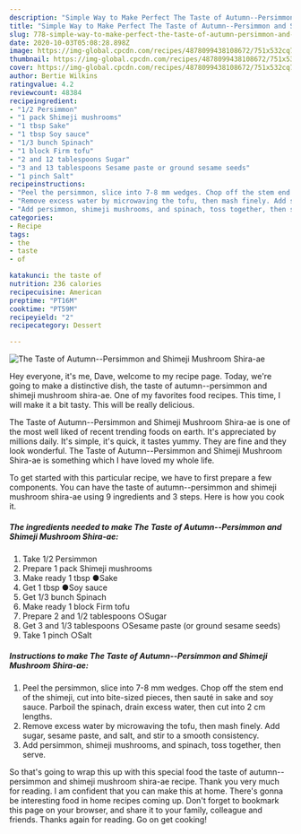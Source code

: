 ```yaml
---
description: "Simple Way to Make Perfect The Taste of Autumn--Persimmon and Shimeji Mushroom Shira-ae"
title: "Simple Way to Make Perfect The Taste of Autumn--Persimmon and Shimeji Mushroom Shira-ae"
slug: 778-simple-way-to-make-perfect-the-taste-of-autumn-persimmon-and-shimeji-mushroom-shira-ae
date: 2020-10-03T05:08:28.898Z
image: https://img-global.cpcdn.com/recipes/4878099438108672/751x532cq70/the-taste-of-autumn-persimmon-and-shimeji-mushroom-shira-ae-recipe-main-photo.jpg
thumbnail: https://img-global.cpcdn.com/recipes/4878099438108672/751x532cq70/the-taste-of-autumn-persimmon-and-shimeji-mushroom-shira-ae-recipe-main-photo.jpg
cover: https://img-global.cpcdn.com/recipes/4878099438108672/751x532cq70/the-taste-of-autumn-persimmon-and-shimeji-mushroom-shira-ae-recipe-main-photo.jpg
author: Bertie Wilkins
ratingvalue: 4.2
reviewcount: 48384
recipeingredient:
- "1/2 Persimmon"
- "1 pack Shimeji mushrooms"
- "1 tbsp Sake"
- "1 tbsp Soy sauce"
- "1/3 bunch Spinach"
- "1 block Firm tofu"
- "2 and 12 tablespoons Sugar"
- "3 and 13 tablespoons Sesame paste or ground sesame seeds"
- "1 pinch Salt"
recipeinstructions:
- "Peel the persimmon, slice into 7-8 mm wedges. Chop off the stem end of the shimeji, cut into bite-sized pieces, then sauté in sake and soy sauce. Parboil the spinach, drain excess water, then cut into 2 cm lengths."
- "Remove excess water by microwaving the tofu, then mash finely. Add sugar, sesame paste, and salt, and stir to a smooth consistency."
- "Add persimmon, shimeji mushrooms, and spinach, toss together, then serve."
categories:
- Recipe
tags:
- the
- taste
- of

katakunci: the taste of 
nutrition: 236 calories
recipecuisine: American
preptime: "PT16M"
cooktime: "PT59M"
recipeyield: "2"
recipecategory: Dessert

---
```



![The Taste of Autumn--Persimmon and Shimeji Mushroom Shira-ae](https://img-global.cpcdn.com/recipes/4878099438108672/751x532cq70/the-taste-of-autumn-persimmon-and-shimeji-mushroom-shira-ae-recipe-main-photo.jpg)

Hey everyone, it's me, Dave, welcome to my recipe page. Today, we're going to make a distinctive dish, the taste of autumn--persimmon and shimeji mushroom shira-ae. One of my favorites food recipes. This time, I will make it a bit tasty. This will be really delicious.

The Taste of Autumn--Persimmon and Shimeji Mushroom Shira-ae is one of the most well liked of recent trending foods on earth. It's appreciated by millions daily. It's simple, it's quick, it tastes yummy. They are fine and they look wonderful. The Taste of Autumn--Persimmon and Shimeji Mushroom Shira-ae is something which I have loved my whole life.




To get started with this particular recipe, we have to first prepare a few components. You can have the taste of autumn--persimmon and shimeji mushroom shira-ae using 9 ingredients and 3 steps. Here is how you cook it.

<!--inarticleads1-->

##### The ingredients needed to make The Taste of Autumn--Persimmon and Shimeji Mushroom Shira-ae:

1. Take 1/2 Persimmon
1. Prepare 1 pack Shimeji mushrooms
1. Make ready 1 tbsp ●Sake
1. Get 1 tbsp ●Soy sauce
1. Get 1/3 bunch Spinach
1. Make ready 1 block Firm tofu
1. Prepare 2 and 1/2 tablespoons ○Sugar
1. Get 3 and 1/3 tablespoons ○Sesame paste (or ground sesame seeds)
1. Take 1 pinch ○Salt




<!--inarticleads2-->

##### Instructions to make The Taste of Autumn--Persimmon and Shimeji Mushroom Shira-ae:

1. Peel the persimmon, slice into 7-8 mm wedges. Chop off the stem end of the shimeji, cut into bite-sized pieces, then sauté in sake and soy sauce. Parboil the spinach, drain excess water, then cut into 2 cm lengths.
1. Remove excess water by microwaving the tofu, then mash finely. Add sugar, sesame paste, and salt, and stir to a smooth consistency.
1. Add persimmon, shimeji mushrooms, and spinach, toss together, then serve.




So that's going to wrap this up with this special food the taste of autumn--persimmon and shimeji mushroom shira-ae recipe. Thank you very much for reading. I am confident that you can make this at home. There's gonna be interesting food in home recipes coming up. Don't forget to bookmark this page on your browser, and share it to your family, colleague and friends. Thanks again for reading. Go on get cooking!
